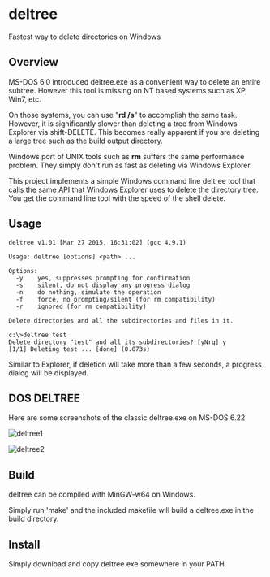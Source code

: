 # deltree

Fastest way to delete directories on Windows

## Overview

MS-DOS 6.0 introduced deltree.exe as a convenient way to delete an
entire subtree. However this tool is missing on NT based systems such
as XP, Win7, etc.

On those systems, you can use "**rd /s**" to accomplish the same task.
However, it is significantly slower than deleting a tree from Windows
Explorer via shift-DELETE. This becomes really apparent if you are
deleting a large tree such as the build output directory.

Windows port of UNIX tools such as **rm** suffers the same performance
problem. They simply don't run as fast as deleting via Windows
Explorer.

This project implements a simple Windows command line deltree tool
that calls the same API that Windows Explorer uses to delete the
directory tree. You get the command line tool with the speed of the
shell delete.

## Usage

```
deltree v1.01 [Mar 27 2015, 16:31:02] (gcc 4.9.1)

Usage: deltree [options] <path> ...

Options:
  -y    yes, suppresses prompting for confirmation
  -s    silent, do not display any progress dialog
  -n    do nothing, simulate the operation
  -f    force, no prompting/silent (for rm compatibility)
  -r    ignored (for rm compatibility)

Delete directories and all the subdirectories and files in it.
```

```
c:\>deltree test
Delete directory "test" and all its subdirectories? [yNrq] y
[1/1] Deleting test ... [done] (0.073s)
```

Similar to Explorer, if deletion will take more than a few seconds, a
progress dialog will be displayed.

## DOS DELTREE

Here are some screenshots of the classic deltree.exe on MS-DOS 6.22

![deltree1](https://github.com/ai7/deltree/raw/master/images/dos-deltree1.png)

![deltree2](https://github.com/ai7/deltree/raw/master/images/dos-deltree2.png)

## Build

deltree can be compiled with MinGW-w64 on Windows.

Simply run 'make' and the included makefile will build a deltree.exe
in the build directory.

## Install

Simply download and copy deltree.exe somewhere in your PATH.
